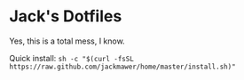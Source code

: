 Jack's Dotfiles
===

Yes, this is a total mess, I know.

Quick install: `sh -c "$(curl -fsSL https://raw.github.com/jackmawer/home/master/install.sh)"`